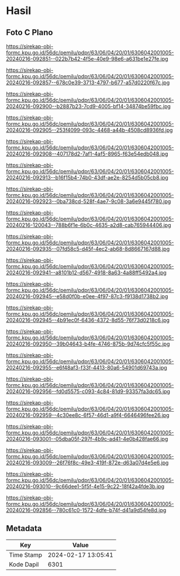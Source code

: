 # Hasil

## Foto C Plano

https://sirekap-obj-formc.kpu.go.id/56dc/pemilu/pdpr/63/06/04/20/01/6306042001005-20240216-092851--022b7b42-4f5e-40e9-98e6-a631be1e27fe.jpg

https://sirekap-obj-formc.kpu.go.id/56dc/pemilu/pdpr/63/06/04/20/01/6306042001005-20240216-092857--678c0e39-3713-4797-b677-a57d0220f67c.jpg

https://sirekap-obj-formc.kpu.go.id/56dc/pemilu/pdpr/63/06/04/20/01/6306042001005-20240216-092900--b2887b23-7cd9-4005-bf14-34874be59fbc.jpg

https://sirekap-obj-formc.kpu.go.id/56dc/pemilu/pdpr/63/06/04/20/01/6306042001005-20240216-092905--253f4099-093c-4468-a44b-4508cd8936fd.jpg

https://sirekap-obj-formc.kpu.go.id/56dc/pemilu/pdpr/63/06/04/20/01/6306042001005-20240216-092908--407178d2-7af1-4af5-8965-f63e54edb048.jpg

https://sirekap-obj-formc.kpu.go.id/56dc/pemilu/pdpr/63/06/04/20/01/6306042001005-20240216-092913--b16f15b4-74b0-43df-ae2e-8254d5b05cb8.jpg

https://sirekap-obj-formc.kpu.go.id/56dc/pemilu/pdpr/63/06/04/20/01/6306042001005-20240216-092923--0ba738cd-528f-4ae7-9c08-3a6e9445f780.jpg

https://sirekap-obj-formc.kpu.go.id/56dc/pemilu/pdpr/63/06/04/20/01/6306042001005-20240216-120043--788b6f1e-6b0c-4635-a2d8-cab765944406.jpg

https://sirekap-obj-formc.kpu.go.id/56dc/pemilu/pdpr/63/06/04/20/01/6306042001005-20240216-092935--07fd58c5-d45f-4ec2-ab68-8d8667167d88.jpg

https://sirekap-obj-formc.kpu.go.id/56dc/pemilu/pdpr/63/06/04/20/01/6306042001005-20240216-092941--a8101b12-d567-4918-8a63-4a88ff5492a4.jpg

https://sirekap-obj-formc.kpu.go.id/56dc/pemilu/pdpr/63/06/04/20/01/6306042001005-20240216-092945--e58d0f0b-e0ee-4f97-87c3-f9138d1738b2.jpg

https://sirekap-obj-formc.kpu.go.id/56dc/pemilu/pdpr/63/06/04/20/01/6306042001005-20240216-092945--4b91ec0f-6436-4372-8d55-76f73d0218c6.jpg

https://sirekap-obj-formc.kpu.go.id/56dc/pemilu/pdpr/63/06/04/20/01/6306042001005-20240216-092950--39b04643-b4fe-4746-875b-9d74cfc5f55c.jpg

https://sirekap-obj-formc.kpu.go.id/56dc/pemilu/pdpr/63/06/04/20/01/6306042001005-20240216-092955--e6f48af3-f33f-4413-80a6-54901d69743a.jpg

https://sirekap-obj-formc.kpu.go.id/56dc/pemilu/pdpr/63/06/04/20/01/6306042001005-20240216-092956--fd0d5575-c093-4c84-81d9-93357fa3dc65.jpg

https://sirekap-obj-formc.kpu.go.id/56dc/pemilu/pdpr/63/06/04/20/01/6306042001005-20240216-092959--4c30ee8c-6f57-46d1-a9f4-6646496fee26.jpg

https://sirekap-obj-formc.kpu.go.id/56dc/pemilu/pdpr/63/06/04/20/01/6306042001005-20240216-093001--05dba05f-297f-4b9c-ad41-4e0b428fae66.jpg

https://sirekap-obj-formc.kpu.go.id/56dc/pemilu/pdpr/63/06/04/20/01/6306042001005-20240216-093009--26f76f8c-49e3-419f-872e-d63a07d4e5e6.jpg

https://sirekap-obj-formc.kpu.go.id/56dc/pemilu/pdpr/63/06/04/20/01/6306042001005-20240216-093010--9c66dee1-5f5f-4e15-9c22-18f42a4fde3b.jpg

https://sirekap-obj-formc.kpu.go.id/56dc/pemilu/pdpr/63/06/04/20/01/6306042001005-20240216-092856--780c61c0-1572-4dfe-b74f-d41a9d54fe8d.jpg


## Metadata

| Key        | Value               |
| ---------- | ------------------- |
| Time Stamp | 2024-02-17 13:05:41 |
| Kode Dapil | 6301                |




